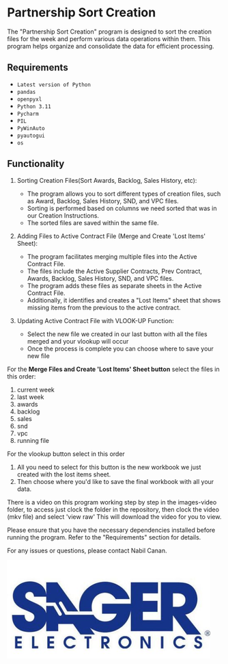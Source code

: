 # Partnership Sort Creation

The "Partnership Sort Creation" program is designed to sort the creation files for the week and perform various data operations within them. This program helps organize and consolidate the data for efficient processing.

## Requirements

- `Latest version of Python`
- `pandas`
- `openpyxl`
- `Python 3.11`
- `Pycharm`
- `PIL`
- `PyWinAuto`
- `pyautogui`
- `os`


## Functionality

1. Sorting Creation Files(Sort Awards, Backlog, Sales History, etc):
   - The program allows you to sort different types of creation files, such as Award, Backlog, Sales History, SND, and VPC files.
   - Sorting is performed based on columns we need sorted that was in our Creation Instructions.
   - The sorted files are saved within the same file.

2. Adding Files to Active Contract File (Merge and Create 'Lost Items' Sheet):
   - The program facilitates merging multiple files into the Active Contract File.
   - The files include the Active Supplier Contracts, Prev Contract, Awards, Backlog, Sales History, SND, and VPC files.
   - The program adds these files as separate sheets in the Active Contract File.
   - Additionally, it identifies and creates a "Lost Items" sheet that shows missing items from the previous to the active contract.

3. Updating Active Contract File with VLOOK-UP Function:
   - Select the new file we created in our last button with all the files merged and your vlookup will occur
   - Once the process is complete you can choose where to save your new file
   
For the **Merge Files and Create 'Lost Items' Sheet button** select the files in this order:
1. current week
2. last week
3. awards
4. backlog
5. sales
6. snd
7. vpc
8. running file 

For the vlookup button select in this order 
1. All you need to select for this button is the new workbook we just created with the lost items sheet. 
2. Then choose where you'd like to save the final workbook with all your data. 

There is a video on this program working step by step in the images-video folder, to access just clock the folder in the repository, then clock the video (mkv file) and select 'view raw'
This will download the video for you to view.

Please ensure that you have the necessary dependencies installed before running the program. Refer to the "Requirements" section for details.

For any issues or questions, please contact Nabil Canan.

![Logo](images-videos/Sager-logo.png)
